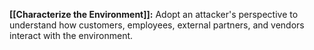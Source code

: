 **[[Characterize the Environment]]:** Adopt an attacker's perspective to understand how customers, employees, external partners, and vendors interact with the environment.